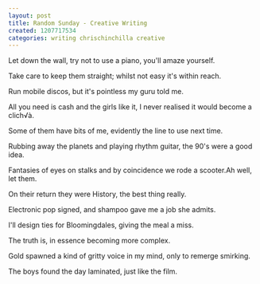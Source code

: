 ```yaml
---
layout: post
title: Random Sunday - Creative Writing
created: 1207717534
categories: writing chrischinchilla creative
---
```


Let down the wall, try not to use a piano, you'll amaze yourself.

Take care to keep them straight; whilst not easy it's within reach.

Run mobile discos, but it's pointless my guru told me.

All you need is cash and the girls like it, I never realised it would become a clich√à.

Some of them have bits of me, evidently the line to use next time.

Rubbing away the planets and playing rhythm guitar, the 90's were a good idea.

Fantasies of eyes on stalks and by coincidence we rode a scooter.Ah well, let them.

On their return they were History, the best thing really.

Electronic pop signed, and shampoo gave me a job she admits.

I'll design ties for Bloomingdales, giving the meal a miss.

The truth is, in essence becoming more complex.

Gold spawned a kind of gritty voice in my mind, only to remerge smirking.

The boys found the day laminated, just like the film.
